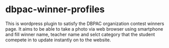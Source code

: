 # dbpac-winner-profiles
This is wordpress plugin to satisfy the DBPAC organization contest winners page.
It aims to be able to take a photo via web browser using smartphone and fill winner name, teacher name and selct category that the student comepete in to update instantly on to the website.
